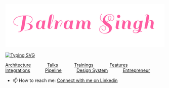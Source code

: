 
<p align="center">
      <img src="assets/balram.png" alt="Image" width="662" />
</p>


[![Typing SVG](http://readme-typing-svg.herokuapp.com?color=%23FF5DA2&size=30&center=true&width=980&height=70&lines=10+years+of+professional+experience;Teacher%2C+Speaker+and+Trainer;Full+stack+web+and+app+developer;Web+accessibility+Advocate;React%2C+Typescript+and+JavaScript+enthusiastic)](https://git.io/typing-svg)

[Architecture](https://github.com/balramsinghindia/about-balram#architectures-and-libraries-created-from-scratch "Architecture")&nbsp;&nbsp;&nbsp;&nbsp;&nbsp;&nbsp;&nbsp;&nbsp;&nbsp;&nbsp;&nbsp;&nbsp;
[Talks](https://github.com/balramsinghindia/about-balram#talks "Talks")&nbsp;&nbsp;&nbsp;&nbsp;&nbsp;&nbsp;&nbsp;&nbsp;&nbsp;&nbsp;&nbsp;&nbsp;
[Trainings](https://github.com/balramsinghindia/about-balram#trainings-delivered "Trainings")&nbsp;&nbsp;&nbsp;&nbsp;&nbsp;&nbsp;&nbsp;&nbsp;&nbsp;&nbsp;&nbsp;&nbsp;
[Features](https://github.com/balramsinghindia/about-balram#features "Features")&nbsp;&nbsp;&nbsp;&nbsp;&nbsp;&nbsp;&nbsp;&nbsp;&nbsp;&nbsp;&nbsp;&nbsp;
[Integrations](https://github.com/balramsinghindia/about-balram#integration-with-backend-technologies "Integrations")&nbsp;&nbsp;&nbsp;&nbsp;&nbsp;&nbsp;&nbsp;&nbsp;&nbsp;&nbsp;&nbsp;
[Pipeline](https://github.com/balramsinghindia/about-balram#pipeline "Pipeline")&nbsp;&nbsp;&nbsp;&nbsp;&nbsp;&nbsp;&nbsp;&nbsp;&nbsp;&nbsp;&nbsp;
[Design System](https://github.com/balramsinghindia/about-balram#ui-components "Design System")&nbsp;&nbsp;&nbsp;&nbsp;&nbsp;&nbsp;&nbsp;&nbsp;&nbsp;&nbsp;&nbsp;
[Entrepreneur](https://github.com/balramsinghindia/about-balram#an-entrepreneur-who-has-run "Entrepreneur")

- 📫 How to reach me: [Connect with me on Linkedin](https://www.linkedin.com/in/balramsingh)

<!--
**balramsinghindia/balramsinghindia** is a ✨ _special_ ✨ repository because its `README.md` (this file) appears on your GitHub profile.

Here are some ideas to get you started:

- 🔭 I’m currently working on ...
- 🌱 I’m currently learning ...
- 👯 I’m looking to collaborate on ...
- 🤔 I’m looking for help with ...
- 💬 Ask me about ...
- 📫 How to reach me: ...
- 😄 Pronouns: ...
- ⚡ Fun fact: ...
-->
